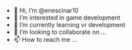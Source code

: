 - 👋 Hi, I’m @enescinar10
- 👀 I’m interested in game development
- 🌱 I’m currently learning vr development
- 💞️ I’m looking to collaborate on ...
- 📫 How to reach me ...

<!---
enescinar10/enescinar10 is a ✨ special ✨ repository because its `README.md` (this file) appears on your GitHub profile.
You can click the Preview link to take a look at your changes.
--->

